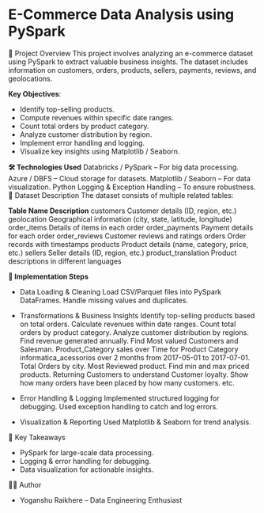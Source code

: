 # E-Commerce Data Analysis using PySpark

📌 Project Overview
This project involves analyzing an e-commerce dataset using PySpark to extract valuable business insights. The dataset includes information on customers, orders, products, sellers, payments, reviews, and geolocations.

**Key Objectives**:
* Identify top-selling products.
* Compute revenues within specific date ranges.
* Count total orders by product category.
* Analyze customer distribution by region.
* Implement error handling and logging.
* Visualize key insights using Matplotlib / Seaborn.

**🛠 Technologies Used**
Databricks / PySpark – For big data processing.
Azure / DBFS – Cloud storage for datasets.
Matplotlib / Seaborn – For data visualization.
Python Logging & Exception Handling – To ensure robustness.
📂 Dataset Description
The dataset consists of multiple related tables:

**Table Name	Description**
customers	Customer details (ID, region, etc.)
geolocation	Geographical information (city, state, latitude, longitude)
order_items	Details of items in each order
order_payments	Payment details for each order
order_reviews	Customer reviews and ratings
orders	Order records with timestamps
products	Product details (name, category, price, etc.)
sellers	Seller details (ID, region, etc.)
product_translation	Product descriptions in different languages

**🚀 Implementation Steps**
  * Data Loading & Cleaning
      Load CSV/Parquet files into PySpark DataFrames.
      Handle missing values and duplicates.
  * Transformations & Business Insights
      Identify top-selling products based on total orders.
      Calculate revenues within date ranges.
      Count total orders by product category.
      Analyze customer distribution by regions.
      Find revenue generated annually.
      Find Most valued Customers and Salesman.
      Product_Category sales over Time for Product Category informatica_acessorios over 2 months from 2017-05-01 to 2017-07-01.
      Total Orders by city.
      Most Reviewed product.
      Find min and max priced products.
      Returning Customers to understand Customer loyalty.
      Show how many orders have been placed by how many customers.
      etc.  
  * Error Handling & Logging
      Implemented structured logging for debugging.
      Used exception handling to catch and log errors.
  
  * Visualization & Reporting
    Used Matplotlib & Seaborn for trend analysis.

📜 Key Takeaways
* PySpark for large-scale data processing.
* Logging & error handling for debugging.
* Data visualization for actionable insights.

👨‍💻 Author
* Yoganshu Raikhere – Data Engineering Enthusiast
